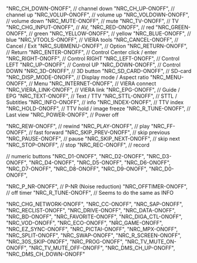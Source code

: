 "NRC_CH_DOWN-ONOFF", // channel down
"NRC_CH_UP-ONOFF", // channel up
"NRC_VOLUP-ONOFF", // volume up
"NRC_VOLDOWN-ONOFF", // volume down
"NRC_MUTE-ONOFF", // mute
"NRC_TV-ONOFF", // TV
"NRC_CHG_INPUT-ONOFF", // AV,
"NRC_RED-ONOFF", // red
"NRC_GREEN-ONOFF", // green
"NRC_YELLOW-ONOFF", // yellow
"NRC_BLUE-ONOFF", // blue
"NRC_VTOOLS-ONOFF", // VIERA tools
"NRC_CANCEL-ONOFF", // Cancel / Exit
"NRC_SUBMENU-ONOFF", // Option
"NRC_RETURN-ONOFF", // Return
"NRC_ENTER-ONOFF", // Control Center click / enter
"NRC_RIGHT-ONOFF", // Control RIGHT
"NRC_LEFT-ONOFF", // Control LEFT
"NRC_UP-ONOFF", // Control UP
"NRC_DOWN-ONOFF", // Control DOWN
"NRC_3D-ONOFF", // 3D button
"NRC_SD_CARD-ONOFF", // SD-card
"NRC_DISP_MODE-ONOFF", // Display mode / Aspect ratio
"NRC_MENU-ONOFF", // Menu
"NRC_INTERNET-ONOFF", // VIERA connect
"NRC_VIERA_LINK-ONOFF", // VIERA link
"NRC_EPG-ONOFF", // Guide / EPG
"NRC_TEXT-ONOFF", // Text / TTV
"NRC_STTL-ONOFF", // STTL / Subtitles
"NRC_INFO-ONOFF", // info
"NRC_INDEX-ONOFF", // TTV index
"NRC_HOLD-ONOFF", // TTV hold / image freeze
"NRC_R_TUNE-ONOFF", // Last view
"NRC_POWER-ONOFF", // Power off

"NRC_REW-ONOFF", // rewind
"NRC_PLAY-ONOFF", // play
"NRC_FF-ONOFF", // fast forward
"NRC_SKIP_PREV-ONOFF", // skip previous
"NRC_PAUSE-ONOFF", // pause
"NRC_SKIP_NEXT-ONOFF", // skip next
"NRC_STOP-ONOFF", // stop
"NRC_REC-ONOFF", // record

// numeric buttons
"NRC_D1-ONOFF", "NRC_D2-ONOFF", "NRC_D3-ONOFF", "NRC_D4-ONOFF", "NRC_D5-ONOFF",
"NRC_D6-ONOFF", "NRC_D7-ONOFF", "NRC_D8-ONOFF", "NRC_D9-ONOFF", "NRC_D0-ONOFF",

"NRC_P_NR-ONOFF", // P-NR (Noise reduction)
"NRC_OFFTIMER-ONOFF", // off timer
"NRC_R_TUNE-ONOFF", // Seems to do the same as INFO

"NRC_CHG_NETWORK-ONOFF",
"NRC_CC-ONOFF",
"NRC_SAP-ONOFF",
"NRC_RECLIST-ONOFF",
"NRC_DRIVE-ONOFF",
"NRC_DATA-ONOFF",
"NRC_BD-ONOFF",
"NRC_FAVORITE-ONOFF",
"NRC_DIGA_CTL-ONOFF",
"NRC_VOD-ONOFF",
"NRC_ECO-ONOFF",
"NRC_GAME-ONOFF",
"NRC_EZ_SYNC-ONOFF",
"NRC_PICTAI-ONOFF",
"NRC_MPX-ONOFF",
"NRC_SPLIT-ONOFF",
"NRC_SWAP-ONOFF",
"NRC_R_SCREEN-ONOFF",
"NRC_30S_SKIP-ONOFF",
"NRC_PROG-ONOFF",
"NRC_TV_MUTE_ON-ONOFF",
"NRC_TV_MUTE_OFF-ONOFF",
"NRC_DMS_CH_UP-ONOFF",
"NRC_DMS_CH_DOWN-ONOFF"